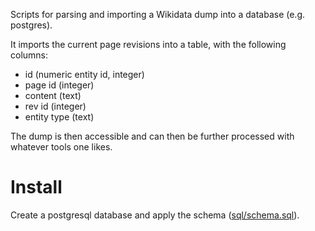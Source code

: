 Scripts for parsing and importing a Wikidata dump into a database (e.g. postgres).

It imports the current page revisions into a table, with the following columns:

* id (numeric entity id, integer)
* page id (integer)
* content (text)
* rev id (integer)
* entity type (text)

The dump is then accessible and can then be further processed with whatever tools one likes.

# Install

Create a postgresql database and apply the schema ([sql/schema.sql](sql/schema.sql)).
